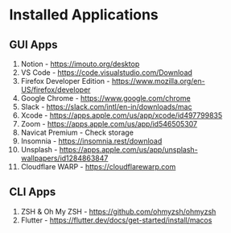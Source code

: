 # Installed Applications

## GUI Apps
1. Notion - https://imouto.org/desktop
2. VS Code - https://code.visualstudio.com/Download
3. Firefox Developer Edition - https://www.mozilla.org/en-US/firefox/developer
4. Google Chrome - https://www.google.com/chrome
5. Slack - https://slack.com/intl/en-in/downloads/mac
6. Xcode - https://apps.apple.com/us/app/xcode/id497799835
7. Zoom - https://apps.apple.com/us/app/id546505307
8. Navicat Premium - Check storage
9. Insomnia - https://insomnia.rest/download
10. Unsplash - https://apps.apple.com/us/app/unsplash-wallpapers/id1284863847
11. Cloudflare WARP - https://cloudflarewarp.com

## CLI Apps
1. ZSH & Oh My ZSH - https://github.com/ohmyzsh/ohmyzsh
2. Flutter - https://flutter.dev/docs/get-started/install/macos
